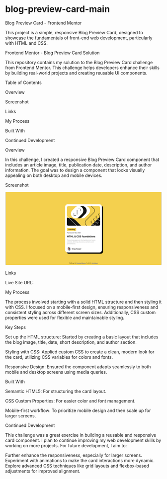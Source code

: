 # blog-preview-card-main

Blog Preview Card - Frontend Mentor

This project is a simple, responsive Blog Preview Card, designed to showcase the fundamentals of front-end web development, particularly with HTML and CSS.

Frontend Mentor - Blog Preview Card Solution

This repository contains my solution to the Blog Preview Card challenge from Frontend Mentor. This challenge helps developers enhance their skills by building real-world projects and creating reusable UI components.

Table of Contents

Overview

Screenshot

Links

My Process

Built With

Continued Development

Overview

In this challenge, I created a responsive Blog Preview Card component that includes an article image, title, publication date, description, and author information. The goal was to design a component that looks visually appealing on both desktop and mobile devices.

Screenshot

![alt text](<Screenshot .png>)

Links

Live Site URL: 

My Process

The process involved starting with a solid HTML structure and then styling it with CSS. I focused on a mobile-first design, ensuring responsiveness and consistent styling across different screen sizes. Additionally, CSS custom properties were used for flexible and maintainable styling.

Key Steps

Set up the HTML structure: Started by creating a basic layout that includes the blog image, title, date, short description, and author section.

Styling with CSS: Applied custom CSS to create a clean, modern look for the card, utilizing CSS variables for colors and fonts.

Responsive Design: Ensured the component adapts seamlessly to both mobile and desktop screens using media queries.

Built With

Semantic HTML5: For structuring the card layout.

CSS Custom Properties: For easier color and font management.

Mobile-first workflow: To prioritize mobile design and then scale up for larger screens.

Continued Development

This challenge was a great exercise in building a reusable and responsive card component. I plan to continue improving my web development skills by working on more projects. For future development, I aim to:

Further enhance the responsiveness, especially for larger screens.
Experiment with animations to make the card interactions more dynamic.
Explore advanced CSS techniques like grid layouts and flexbox-based adjustments for improved alignment.

